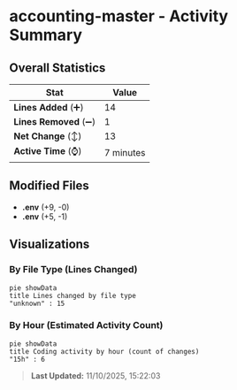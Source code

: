 # accounting-master - Activity Summary 

## Overall Statistics

| Stat                   | Value                                                             |
| ---------------------- | ----------------------------------------------------------------- |
| **Lines Added** (➕)   | 14                                          |
| **Lines Removed** (➖) | 1                                        |
| **Net Change** (↕)    | 13                |
| **Active Time** (⌚)   | 7 minutes |


## Modified Files
- **.env** (+9, -0)
- **.env** (+5, -1)

## Visualizations

### By File Type (Lines Changed)

```mermaid
pie showData
title Lines changed by file type
"unknown" : 15
```

### By Hour (Estimated Activity Count)

```mermaid
pie showData
title Coding activity by hour (count of changes)
"15h" : 6
```


> **Last Updated:** 11/10/2025, 15:22:03